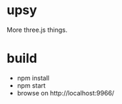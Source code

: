 # upsy

More three.js things.

# build

* npm install
* npm start
* browse on http://localhost:9966/
